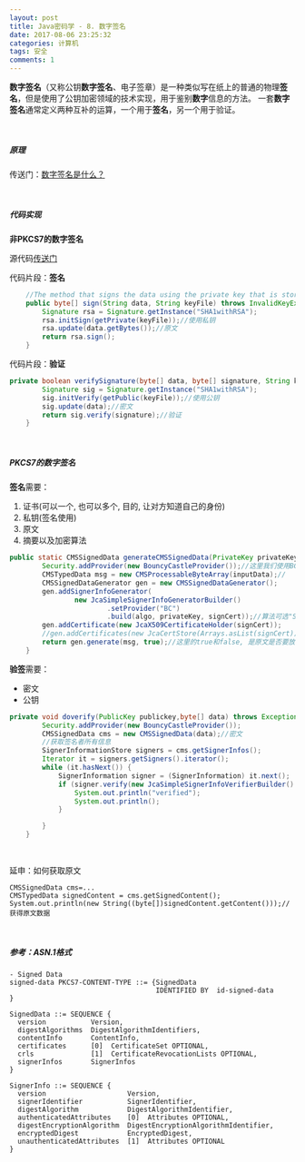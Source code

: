 ```yaml
---
layout: post
title: Java密码学 - 8. 数字签名
date: 2017-08-06 23:25:32
categories: 计算机
tags: 安全 
comments: 1
---
```


**数字签名**（又称公钥**数字签名**、电子签章）是一种类似写在纸上的普通的物理**签名**，但是使用了公钥加密领域的技术实现，用于鉴别**数字**信息的方法。 一套**数字签名**通常定义两种互补的运算，一个用于**签名**，另一个用于验证。

<br>

##### 原理

传送门：[数字签名是什么？](http://www.ruanyifeng.com/blog/2011/08/what_is_a_digital_signature.html)

<br>

##### 代码实现

**非PKCS7的数字签名**

源代码[传送门](https://www.mkyong.com/java/java-digital-signatures-example/)

代码片段：**签名**

```java
	//The method that signs the data using the private key that is stored in keyFile path
	public byte[] sign(String data, String keyFile) throws InvalidKeyException, Exception{
		Signature rsa = Signature.getInstance("SHA1withRSA");
		rsa.initSign(getPrivate(keyFile));//使用私钥
		rsa.update(data.getBytes());//原文
		return rsa.sign();
	}
```

代码片段：**验证**
```java
private boolean verifySignature(byte[] data, byte[] signature, String keyFile) throws Exception {
		Signature sig = Signature.getInstance("SHA1withRSA");
		sig.initVerify(getPublic(keyFile));//使用公钥
		sig.update(data);//密文
		return sig.verify(signature);//验证
	}
```
<br>

##### PKCS7的数字签名

**签名**需要：

1.  证书(可以一个, 也可以多个, 目的, 让对方知道自己的身份)
2.  私钥(签名使用)
3.  原文
4.  摘要以及加密算法


```java
public static CMSSignedData generateCMSSignedData(PrivateKey privateKey, X509Certificate signCert, byte[] inputData, String algo)throws Exception {
		Security.addProvider(new BouncyCastleProvider());//这里我们使用BC的代码库
		CMSTypedData msg = new CMSProcessableByteArray(inputData);//
		CMSSignedDataGenerator gen = new CMSSignedDataGenerator();
		gen.addSignerInfoGenerator(
				new JcaSimpleSignerInfoGeneratorBuilder()
						.setProvider("BC")
						.build(algo, privateKey, signCert));//算法可选"SHA1withRSA"
		gen.addCertificate(new JcaX509CertificateHolder(signCert));
		//gen.addCertificates(new JcaCertStore(Arrays.asList(signCert))); 添加若干个证书时候用
		return gen.generate(msg, true);//这里的true和false, 是原文是否要放在CMSSignedData里
	}
```

**验签**需要：

- 密文
- 公钥

```java
private void doverify(PublicKey publickey,byte[] data) throws Exception {
		Security.addProvider(new BouncyCastleProvider());
		CMSSignedData cms = new CMSSignedData(data);//密文
		//获取签名者所有信息
		SignerInformationStore signers = cms.getSignerInfos();
		Iterator it = signers.getSigners().iterator();
		while (it.hasNext()) {
			SignerInformation signer = (SignerInformation) it.next();
			if (signer.verify(new JcaSimpleSignerInfoVerifierBuilder() .setProvider("BC").build(publickey))) {//共要
				System.out.println("verified");
				System.out.println();
			}

		}
	}
```

<br>

延申：如何获取原文

```
CMSSignedData cms=...
CMSTypedData signedContent = cms.getSignedContent();
System.out.println(new String((byte[])signedContent.getContent()));//获得原文数据
```

<br>

##### 参考：ASN.1格式

```
- Signed Data
signed-data PKCS7-CONTENT-TYPE ::= {SignedData
                                    IDENTIFIED BY  id-signed-data
}

SignedData ::= SEQUENCE {
  version           Version,
  digestAlgorithms  DigestAlgorithmIdentifiers,
  contentInfo       ContentInfo,
  certificates      [0]  CertificateSet OPTIONAL,
  crls              [1]  CertificateRevocationLists OPTIONAL,
  signerInfos       SignerInfos
}

SignerInfo ::= SEQUENCE {
  version                    Version,
  signerIdentifier           SignerIdentifier,
  digestAlgorithm            DigestAlgorithmIdentifier,
  authenticatedAttributes    [0]  Attributes OPTIONAL,
  digestEncryptionAlgorithm  DigestEncryptionAlgorithmIdentifier,
  encryptedDigest            EncryptedDigest,
  unauthenticatedAttributes  [1]  Attributes OPTIONAL
}
```

